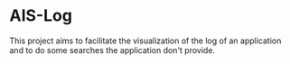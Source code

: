 # AIS-Log
This project aims to facilitate the visualization of the log of an application and to do some searches the application don't provide.
